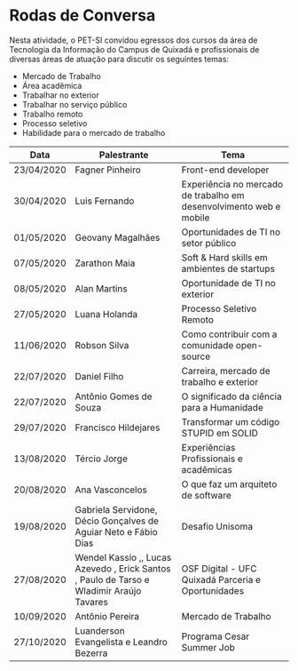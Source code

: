 # Rodas de Conversa

Nesta atividade, o PET-SI convidou egressos dos cursos da área de Tecnologia da Informação do Campus de Quixadá e profissionais de diversas áreas de atuação para discutir os seguintes temas:
* Mercado de Trabalho
* Área acadêmica
* Trabalhar no exterior
* Trabalhar no serviço público
* Trabalho remoto
* Processo seletivo
* Habilidade para o mercado de trabalho

| Data       | Palestrante                                                                              | Tema                                                               |
|------------|------------------------------------------------------------------------------------------|--------------------------------------------------------------------|
| 23/04/2020 | Fagner Pinheiro                                                                          | Front-end developer                                                |
| 30/04/2020 | Luis Fernando                                                                            | Experiência no mercado de trabalho em desenvolvimento web e mobile |
| 01/05/2020 | Geovany Magalhães                                                                        | Oportunidades de TI no setor público                               |
| 07/05/2020 | Zarathon Maia                                                                            | Soft & Hard skills em ambientes de startups                        |
| 08/05/2020 | Alan Martins                                                                             | Oportunidade de TI no exterior                                     |
| 27/05/2020 | Luana Holanda                                                                            | Processo Seletivo Remoto                                           |
| 11/06/2020 | Robson Silva                                                                             | Como contribuir com a comunidade open-source                       |
| 22/07/2020 | Daniel Filho                                                                             | Carreira, mercado de trabalho e exterior                           |
| 22/07/2020 | Antônio Gomes de Souza                                                                   | O significado da ciência para a Humanidade                         |
| 29/07/2020 | Francisco Hildejares                                                                     | Transformar um código STUPID em SOLID                              |
| 13/08/2020 | Tércio Jorge                                                                             | Experiências Profissionais e acadêmicas                            |
| 20/08/2020 | Ana Vasconcelos                                                                          | O que faz um arquiteto de software                                 |
| 19/08/2020 | Gabriela Servidone, Décio Gonçalves de Aguiar Neto e Fábio Dias                          | Desafio Unisoma                                                    |
| 27/08/2020 | Wendel Kassio ,, Lucas Azevedo , Erick Santos , Paulo de Tarso e Wladimir Araújo Tavares | OSF Digital - UFC Quixadá Parceria e Oportunidades                 |
| 10/09/2020 | Antônio Pereira                                                                          | Mercado de Trabalho                                                |
| 27/10/2020 | Luanderson Evangelista e Leandro Bezerra                                                 | Programa Cesar Summer Job                                          |